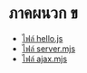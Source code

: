 # ภาคผนวก ข  

* [ไฟล์ hello.js](hello.js)
* [ไฟล์ server.mjs](server.mjs)
* [ไฟล์ ajax.mjs](ajax.mjs)


